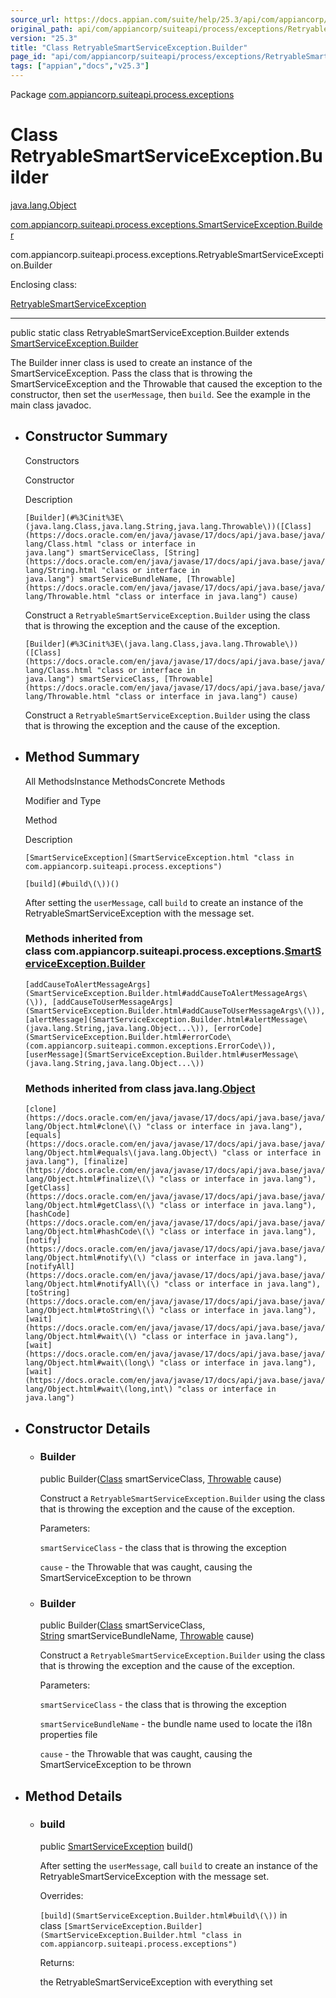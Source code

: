 ```yaml
---
source_url: https://docs.appian.com/suite/help/25.3/api/com/appiancorp/suiteapi/process/exceptions/RetryableSmartServiceException.Builder.html
original_path: api/com/appiancorp/suiteapi/process/exceptions/RetryableSmartServiceException.Builder.html
version: "25.3"
title: "Class RetryableSmartServiceException.Builder"
page_id: "api/com/appiancorp/suiteapi/process/exceptions/RetryableSmartServiceException.Builder"
tags: ["appian","docs","v25.3"]
---
```



Package [com.appiancorp.suiteapi.process.exceptions](package-summary.html)

# Class RetryableSmartServiceException.Builder

[java.lang.Object](https://docs.oracle.com/en/java/javase/17/docs/api/java.base/java/lang/Object.html "class or interface in java.lang")

[com.appiancorp.suiteapi.process.exceptions.SmartServiceException.Builder](SmartServiceException.Builder.html "class in com.appiancorp.suiteapi.process.exceptions")

com.appiancorp.suiteapi.process.exceptions.RetryableSmartServiceException.Builder

Enclosing class:

[RetryableSmartServiceException](RetryableSmartServiceException.html "class in com.appiancorp.suiteapi.process.exceptions")

* * *

public static class RetryableSmartServiceException.Builder extends [SmartServiceException.Builder](SmartServiceException.Builder.html "class in com.appiancorp.suiteapi.process.exceptions")

The Builder inner class is used to create an instance of the SmartServiceException. Pass the class that is throwing the SmartServiceException and the Throwable that caused the exception to the constructor, then set the `userMessage`, then `build`. See the example in the main class javadoc.

-   ## Constructor Summary

    Constructors

    Constructor

    Description

    `[Builder](#%3Cinit%3E\(java.lang.Class,java.lang.String,java.lang.Throwable\))([Class](https://docs.oracle.com/en/java/javase/17/docs/api/java.base/java/lang/Class.html "class or interface in java.lang") smartServiceClass, [String](https://docs.oracle.com/en/java/javase/17/docs/api/java.base/java/lang/String.html "class or interface in java.lang") smartServiceBundleName, [Throwable](https://docs.oracle.com/en/java/javase/17/docs/api/java.base/java/lang/Throwable.html "class or interface in java.lang") cause)`

    Construct a `RetryableSmartServiceException.Builder` using the class that is throwing the exception and the cause of the exception.

    `[Builder](#%3Cinit%3E\(java.lang.Class,java.lang.Throwable\))([Class](https://docs.oracle.com/en/java/javase/17/docs/api/java.base/java/lang/Class.html "class or interface in java.lang") smartServiceClass, [Throwable](https://docs.oracle.com/en/java/javase/17/docs/api/java.base/java/lang/Throwable.html "class or interface in java.lang") cause)`

    Construct a `RetryableSmartServiceException.Builder` using the class that is throwing the exception and the cause of the exception.

-   ## Method Summary

    All MethodsInstance MethodsConcrete Methods

    Modifier and Type

    Method

    Description

    `[SmartServiceException](SmartServiceException.html "class in com.appiancorp.suiteapi.process.exceptions")`

    `[build](#build\(\))()`

    After setting the `userMessage`, call `build` to create an instance of the RetryableSmartServiceException with the message set.

    ### Methods inherited from class com.appiancorp.suiteapi.process.exceptions.[SmartServiceException.Builder](SmartServiceException.Builder.html "class in com.appiancorp.suiteapi.process.exceptions")

    `[addCauseToAlertMessageArgs](SmartServiceException.Builder.html#addCauseToAlertMessageArgs\(\)), [addCauseToUserMessageArgs](SmartServiceException.Builder.html#addCauseToUserMessageArgs\(\)), [alertMessage](SmartServiceException.Builder.html#alertMessage\(java.lang.String,java.lang.Object...\)), [errorCode](SmartServiceException.Builder.html#errorCode\(com.appiancorp.suiteapi.common.exceptions.ErrorCode\)), [userMessage](SmartServiceException.Builder.html#userMessage\(java.lang.String,java.lang.Object...\))`

    ### Methods inherited from class java.lang.[Object](https://docs.oracle.com/en/java/javase/17/docs/api/java.base/java/lang/Object.html "class or interface in java.lang")

    `[clone](https://docs.oracle.com/en/java/javase/17/docs/api/java.base/java/lang/Object.html#clone\(\) "class or interface in java.lang"), [equals](https://docs.oracle.com/en/java/javase/17/docs/api/java.base/java/lang/Object.html#equals\(java.lang.Object\) "class or interface in java.lang"), [finalize](https://docs.oracle.com/en/java/javase/17/docs/api/java.base/java/lang/Object.html#finalize\(\) "class or interface in java.lang"), [getClass](https://docs.oracle.com/en/java/javase/17/docs/api/java.base/java/lang/Object.html#getClass\(\) "class or interface in java.lang"), [hashCode](https://docs.oracle.com/en/java/javase/17/docs/api/java.base/java/lang/Object.html#hashCode\(\) "class or interface in java.lang"), [notify](https://docs.oracle.com/en/java/javase/17/docs/api/java.base/java/lang/Object.html#notify\(\) "class or interface in java.lang"), [notifyAll](https://docs.oracle.com/en/java/javase/17/docs/api/java.base/java/lang/Object.html#notifyAll\(\) "class or interface in java.lang"), [toString](https://docs.oracle.com/en/java/javase/17/docs/api/java.base/java/lang/Object.html#toString\(\) "class or interface in java.lang"), [wait](https://docs.oracle.com/en/java/javase/17/docs/api/java.base/java/lang/Object.html#wait\(\) "class or interface in java.lang"), [wait](https://docs.oracle.com/en/java/javase/17/docs/api/java.base/java/lang/Object.html#wait\(long\) "class or interface in java.lang"), [wait](https://docs.oracle.com/en/java/javase/17/docs/api/java.base/java/lang/Object.html#wait\(long,int\) "class or interface in java.lang")`

-   ## Constructor Details

    -   ### Builder

        public Builder([Class](https://docs.oracle.com/en/java/javase/17/docs/api/java.base/java/lang/Class.html "class or interface in java.lang") smartServiceClass, [Throwable](https://docs.oracle.com/en/java/javase/17/docs/api/java.base/java/lang/Throwable.html "class or interface in java.lang") cause)

        Construct a `RetryableSmartServiceException.Builder` using the class that is throwing the exception and the cause of the exception.

        Parameters:

        `smartServiceClass` - the class that is throwing the exception

        `cause` - the Throwable that was caught, causing the SmartServiceException to be thrown

    -   ### Builder

        public Builder([Class](https://docs.oracle.com/en/java/javase/17/docs/api/java.base/java/lang/Class.html "class or interface in java.lang") smartServiceClass, [String](https://docs.oracle.com/en/java/javase/17/docs/api/java.base/java/lang/String.html "class or interface in java.lang") smartServiceBundleName, [Throwable](https://docs.oracle.com/en/java/javase/17/docs/api/java.base/java/lang/Throwable.html "class or interface in java.lang") cause)

        Construct a `RetryableSmartServiceException.Builder` using the class that is throwing the exception and the cause of the exception.

        Parameters:

        `smartServiceClass` - the class that is throwing the exception

        `smartServiceBundleName` - the bundle name used to locate the i18n properties file

        `cause` - the Throwable that was caught, causing the SmartServiceException to be thrown

-   ## Method Details

    -   ### build

        public [SmartServiceException](SmartServiceException.html "class in com.appiancorp.suiteapi.process.exceptions") build()

        After setting the `userMessage`, call `build` to create an instance of the RetryableSmartServiceException with the message set.

        Overrides:

        `[build](SmartServiceException.Builder.html#build\(\))` in class `[SmartServiceException.Builder](SmartServiceException.Builder.html "class in com.appiancorp.suiteapi.process.exceptions")`

        Returns:

        the RetryableSmartServiceException with everything set